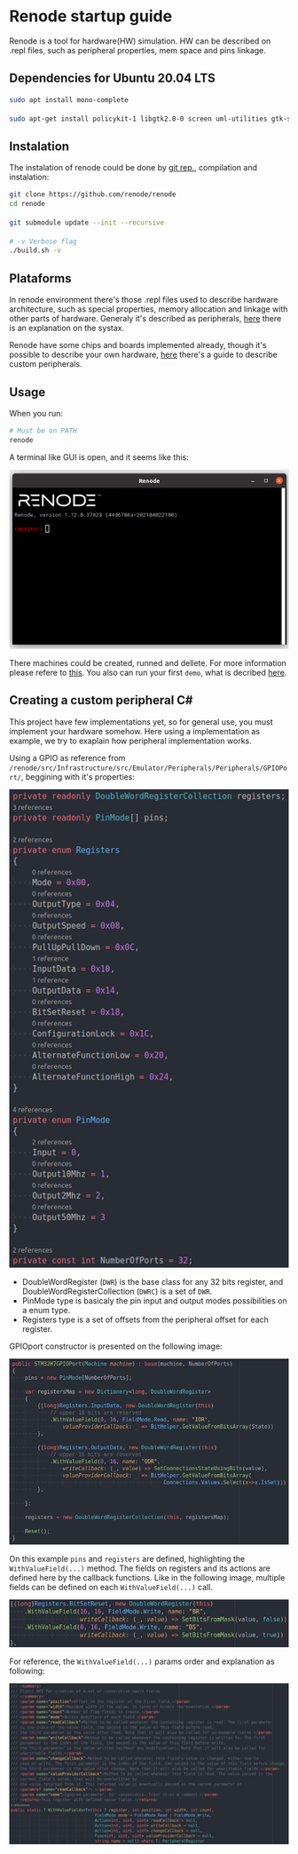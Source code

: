 # Renode startup guide

Renode is a tool for hardware(HW) simulation. HW can be described on .repl files,
such as peripheral properties, mem space and pins linkage.

## Dependencies for Ubuntu 20.04 LTS

```sh
sudo apt install mono-complete

sudo apt-get install policykit-1 libgtk2.0-0 screen uml-utilities gtk-sharp2 libc6-dev gcc python3 python3-pip
```

## Instalation

The instalation of renode could be done by
 [git rep.](https://github.com/renode/renode/releases/tag/v1.12.0), compilation
 and instalation:

 ```sh
git clone https://github.com/renode/renode
cd renode

git submodule update --init --recursive

# -v Verbose flag
./build.sh -v
 ```

## Plataforms

In renode environment there's those .repl files used to describe hardware architecture, such as special properties, memory allocation and linkage with other parts of hardware. Generaly it's described as peripherals, [here](https://renode.readthedocs.io/en/latest/advanced/platform_description_format.html) there is an explanation on the systax.

Renode have some chips and boards implemented already, though it's possible to describe your own hardware, [here](https://renode.readthedocs.io/en/latest/advanced/writing-peripherals.html) there's a guide to describe custom peripherals.

## Usage

When you run:
```sh
# Must be on PATH
renode
```
A terminal like GUI is open, and it seems like this:

![](./img/renode_gui.png)

There machines could be created, runned and dellete. For more information please refere to [this](https://renode.readthedocs.io/en/latest/introduction/using.html). You also can run your first `demo`, what is decribed [here](https://renode.readthedocs.io/en/latest/introduction/demo.html).

## Creating a custom peripheral C#

This project have few implementations yet, so for general use, you must implement your hardware somehow. Here using a implementation as example, we try to exaplain how peripheral implementation works.

Using a GPIO as reference from `/renode/src/Infrastructure/src/Emulator/Peripherals/Peripherals/GPIOPort/`, beggining with it's properties:

![](./img/GPIO_private_properties.png)

- DoubleWordRegister (`DWR`) is the base class for any 32 bits register, and DoubleWordRegisterCollection (`DWRC`) is a set of `DWR`.
- PinMode type is basicaly the pin input and output modes possibilities on a enum type.
- Registers type is a set of offsets from the peripheral offset for each register.

GPIOport constructor is presented on the following image:

![](./img/GPIO_port_constructor.png)

On this example `pins` and `registers` are defined, highlighting the `WithValueField(...)` method. The fields on registers and its actions are defined here by the callback functions. Like in the following image, multiple fields can be defined on each `WithValueField(...)` call.

![](./img/multiple_fields_definition.png)

For reference, the `WithValueField(...)` params order and explanation as following:

![](./img/wvf_params.png)
